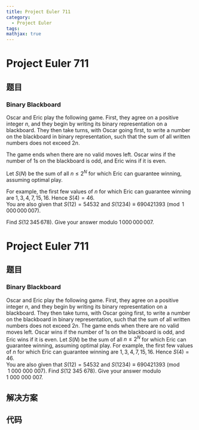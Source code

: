 ```yaml
---
title: Project Euler 711
category:
  - Project Euler
tags:
mathjax: true
---
```

<escape><!-- more --></escape>
    
# Project Euler 711
## 题目
### Binary Blackboard


Oscar and Eric play the following game. First, they agree on a positive integer $n$, and they begin by writing its binary representation on a blackboard. They then take turns, with Oscar going first, to write a number on the blackboard in binary representation, such that the sum of all written numbers does not exceed $2n$.

The game ends when there are no valid moves left. Oscar wins if the number of $1$s on the blackboard is odd, and Eric wins if it is even.

Let $S(N)$ be the sum of all $n \le 2^N$ for which Eric can guarantee winning, assuming optimal play.

For example, the first few values of $n$ for which Eric can guarantee winning are $1,3,4,7,15,16$. Hence $S(4)=46$.<br />
You are also given that $S(12) = 54532$ and $S(1234) \equiv 690421393 \pmod{1\,000\,000\,007}$.

Find $S(12\,345\,678)$. Give your answer modulo $1\,000\,000\,007$.



# Project Euler 711
## 题目
### Binary Blackboard

Oscar and Eric play the following game. First, they agree on a positive integer $n$, and they begin by writing its binary representation on a blackboard. They then take turns, with Oscar going first, to write a number on the blackboard in binary representation, such that the sum of all written numbers does not exceed $2n$.
The game ends when there are no valid moves left. Oscar wins if the number of $1$s on the blackboard is odd, and Eric wins if it is even.
Let $S(N)$ be the sum of all $n \le 2^N$ for which Eric can guarantee winning, assuming optimal play.
For example, the first few values of $n$ for which Eric can guarantee winning are $1,3,4,7,15,16$. Hence $S(4)=46$.<br>You are also given that $S(12) = 54532$ and $S(1234) \equiv 690421393 \pmod{1\ 000\ 000\ 007}$.
Find $S(12\ 345\ 678)$. Give your answer modulo $1\ 000\ 000\ 007$.


## 解决方案


## 代码


